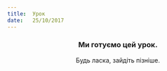 ```yaml
---
title:  Урок
date:   25/10/2017
---
```


### <center>Ми готуємо цей урок.</center>
<center>Будь ласка, зайдіть пізніше.</center>